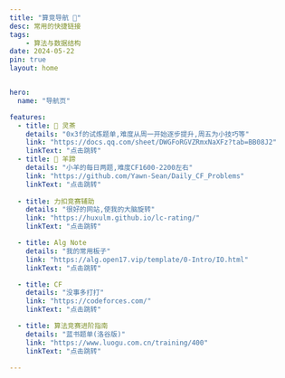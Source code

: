 ```yaml
---
title: "算竞导航 📌"
desc: 常用的快捷链接
tags:
    - 算法与数据结构
date: 2024-05-22
pin: true
layout: home


hero:
  name: "导航页"

features:
  - title: 🍵 灵茶
    details: "0x3f的试炼题单,难度从周一开始逐步提升,周五为小技巧等"
    link: "https://docs.qq.com/sheet/DWGFoRGVZRmxNaXFz?tab=BB08J2"
    linkText: "点击跳转"
  - title: 🐑 羊蹄
    details: "小羊的每日两题,难度CF1600-2200左右"
    link: "https://github.com/Yawn-Sean/Daily_CF_Problems"
    linkText: "点击跳转"
   
  - title: 力扣竞赛辅助
    details: "很好的网站,使我的大脑旋转"
    link: "https://huxulm.github.io/lc-rating/"
    linkText: "点击跳转"

  - title: Alg Note
    details: "我的常用板子"
    link: "https://alg.open17.vip/template/0-Intro/IO.html"
    linkText: "点击跳转"

  - title: CF
    details: "没事多打打"
    link: "https://codeforces.com/"
    linkText: "点击跳转"

  - title: 算法竞赛进阶指南
    details: "蓝书题单(洛谷版)"
    link: "https://www.luogu.com.cn/training/400"
    linkText: "点击跳转"

---
```

